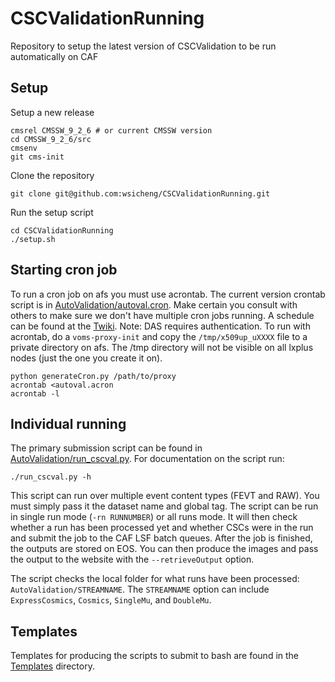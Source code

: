 # CSCValidationRunning
Repository to setup the latest version of CSCValidation to be run automatically on CAF

## Setup

Setup a new release
```
cmsrel CMSSW_9_2_6 # or current CMSSW version
cd CMSSW_9_2_6/src
cmsenv
git cms-init
```

Clone the repository
```
git clone git@github.com:wsicheng/CSCValidationRunning.git
```

Run the setup script
```
cd CSCValidationRunning
./setup.sh
```

## Starting cron job

To run a cron job on afs you must use acrontab. The current version crontab script is in
[AutoValidation/autoval.cron](AutoValidation/autoval.cron). Make certain you consult with others to make 
sure we don't have multiple cron jobs running. A schedule can be found at the [Twiki](https://twiki.cern.ch/twiki/bin/viewauth/CMS/CSCValidationWebsite).
Note: DAS requires authentication.
To run with acrontab, do a `voms-proxy-init` and copy the `/tmp/x509up_uXXXX` file to a private directory on afs.
The /tmp directory will not be visible on all lxplus nodes (just the one you create it on).
```
python generateCron.py /path/to/proxy
acrontab <autoval.acron
acrontab -l
```

## Individual running

The primary submission script can be found in [AutoValidation/run_cscval.py](AutoValidation/run_cscval.py).
For documentation on the script run:
```
./run_cscval.py -h
```

This script can run over multiple event content types (FEVT and RAW). You must simply pass it the 
dataset name and global tag. The script can be run in single run mode (`-rn RUNNUMBER`) or all runs mode. 
It will then check whether a run has been processed yet and whether CSCs were in the run and submit the 
job to the CAF LSF batch queues. After the job is finished, the outputs are stored on EOS. You can then 
produce the images and pass the output to the website with the `--retrieveOutput` option.

The script checks the local folder for what runs have been processed: `AutoValidation/STREAMNAME`. The 
`STREAMNAME` option can include `ExpressCosmics`, `Cosmics`, `SingleMu`, and `DoubleMu`.

## Templates

Templates for producing the scripts to submit to bash are found in the [Templates](Templates) directory.
